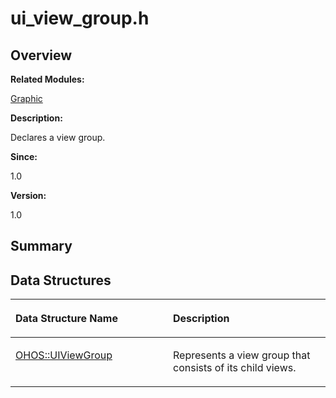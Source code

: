 # ui\_view\_group.h<a name="ZH-CN_TOPIC_0000001054918141"></a>

## **Overview**<a name="section1928815126093528"></a>

**Related Modules:**

[Graphic](Graphic.md)

**Description:**

Declares a view group. 

**Since:**

1.0

**Version:**

1.0

## **Summary**<a name="section1559759593093528"></a>

## Data Structures<a name="nested-classes"></a>

<a name="table411867765093528"></a>
<table><thead align="left"><tr id="row542436558093528"><th class="cellrowborder" valign="top" width="50%" id="mcps1.1.3.1.1"><p id="p821186230093528"><a name="p821186230093528"></a><a name="p821186230093528"></a>Data Structure Name</p>
</th>
<th class="cellrowborder" valign="top" width="50%" id="mcps1.1.3.1.2"><p id="p631574692093528"><a name="p631574692093528"></a><a name="p631574692093528"></a>Description</p>
</th>
</tr>
</thead>
<tbody><tr id="row762420439093528"><td class="cellrowborder" valign="top" width="50%" headers="mcps1.1.3.1.1 "><p id="p615696915093528"><a name="p615696915093528"></a><a name="p615696915093528"></a><a href="OHOS-UIViewGroup.md">OHOS::UIViewGroup</a></p>
</td>
<td class="cellrowborder" valign="top" width="50%" headers="mcps1.1.3.1.2 "><p id="p1514135724093528"><a name="p1514135724093528"></a><a name="p1514135724093528"></a>Represents a view group that consists of its child views. </p>
</td>
</tr>
</tbody>
</table>

